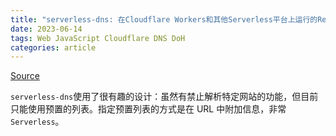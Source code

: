 ```yaml
---
title: "serverless-dns: 在Cloudflare Workers和其他Serverless平台上运行的RethinkDNS服务器"
date: 2023-06-14
tags: Web JavaScript Cloudflare DNS DoH
categories: article
---
```


[Source](https://github.com/serverless-dns/serverless-dns)

`serverless-dns`使用了很有趣的设计：虽然有禁止解析特定网站的功能，但目前只能使用预置的列表。指定预置列表的方式是在 URL 中附加信息，非常`Serverless`。
